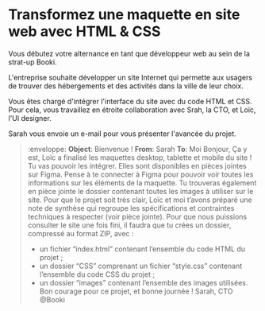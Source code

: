 # Transformez une maquette en site web avec HTML & CSS

Vous débutez votre alternance en tant que développeur web au sein de la strat-up Booki.

L'entreprise souhaite développer un site Internet qui permette aux usagers de trouver des hébergements et des activités dans la ville de leur choix.

Vous êtes chargé d'intégrer l'interface du site avec du code HTML et CSS. Pour cela, vous travaillez en étroite collaboration avec Srah, la CTO, et Loïc, l'UI designer.

Sarah vous envoie un e-mail pour vous présenter l'avancée du projet.

>
> :enveloppe:
> **Object**: Bienvenue !
> **From**: Sarah
> **To**: Moi
> Bonjour, 
> Ça y est, Loïc a finalisé les maquettes desktop, tablette et mobile du site ! Tu vas pouvoir les intégrer. Elles sont disponibles en pièces jointes sur Figma. Pense à te connecter à Figma pour pouvoir voir toutes les informations sur les éléments de la maquette. 
> Tu trouveras également en pièce jointe le dossier contenant toutes les images à utiliser sur le site.
> Pour que le projet soit très clair, Loïc et moi t’avons préparé une note de synthèse qui regroupe les spécifications et contraintes techniques à respecter (voir pièce jointe).
> Pour que nous puissions consulter le site une fois fini, il faudra que tu crées un dossier, compressé au format ZIP, avec :
> - un fichier “index.html” contenant l’ensemble du code HTML du projet ;
> - un dossier “CSS” comprenant un fichier “style.css” contenant l’ensemble du code CSS du projet ;
> - un dossier “images” contenant l’ensemble des images utilisées.
> Bon courage pour ce projet, et bonne journée !
> Sarah, CTO @Booki
